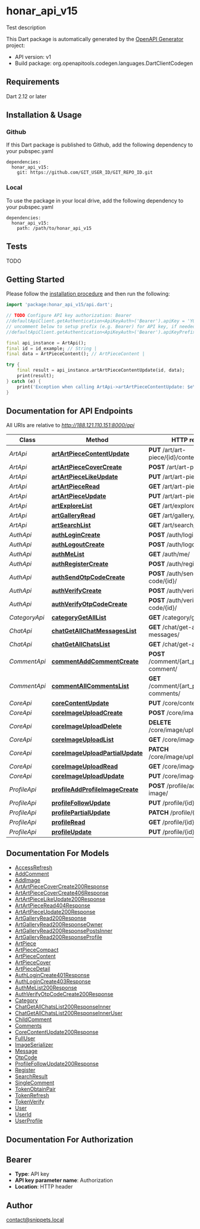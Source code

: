 # honar_api_v15
Test description

This Dart package is automatically generated by the [OpenAPI Generator](https://openapi-generator.tech) project:

- API version: v1
- Build package: org.openapitools.codegen.languages.DartClientCodegen

## Requirements

Dart 2.12 or later

## Installation & Usage

### Github
If this Dart package is published to Github, add the following dependency to your pubspec.yaml
```
dependencies:
  honar_api_v15:
    git: https://github.com/GIT_USER_ID/GIT_REPO_ID.git
```

### Local
To use the package in your local drive, add the following dependency to your pubspec.yaml
```
dependencies:
  honar_api_v15:
    path: /path/to/honar_api_v15
```

## Tests

TODO

## Getting Started

Please follow the [installation procedure](#installation--usage) and then run the following:

```dart
import 'package:honar_api_v15/api.dart';

// TODO Configure API key authorization: Bearer
//defaultApiClient.getAuthentication<ApiKeyAuth>('Bearer').apiKey = 'YOUR_API_KEY';
// uncomment below to setup prefix (e.g. Bearer) for API key, if needed
//defaultApiClient.getAuthentication<ApiKeyAuth>('Bearer').apiKeyPrefix = 'Bearer';

final api_instance = ArtApi();
final id = id_example; // String | 
final data = ArtPieceContent(); // ArtPieceContent | 

try {
    final result = api_instance.artArtPieceContentUpdate(id, data);
    print(result);
} catch (e) {
    print('Exception when calling ArtApi->artArtPieceContentUpdate: $e\n');
}

```

## Documentation for API Endpoints

All URIs are relative to *http://188.121.110.151:8000/api*

Class | Method | HTTP request | Description
------------ | ------------- | ------------- | -------------
*ArtApi* | [**artArtPieceContentUpdate**](doc//ArtApi.md#artartpiececontentupdate) | **PUT** /art/art-piece/{id}/content/ | 
*ArtApi* | [**artArtPieceCoverCreate**](doc//ArtApi.md#artartpiececovercreate) | **POST** /art/art-piece/cover/ | 
*ArtApi* | [**artArtPieceLikeUpdate**](doc//ArtApi.md#artartpiecelikeupdate) | **PUT** /art/art-piece/{id}/like/ | 
*ArtApi* | [**artArtPieceRead**](doc//ArtApi.md#artartpieceread) | **GET** /art/art-piece/{id}/ | 
*ArtApi* | [**artArtPieceUpdate**](doc//ArtApi.md#artartpieceupdate) | **PUT** /art/art-piece/{id}/ | 
*ArtApi* | [**artExploreList**](doc//ArtApi.md#artexplorelist) | **GET** /art/explore/ | 
*ArtApi* | [**artGalleryRead**](doc//ArtApi.md#artgalleryread) | **GET** /art/gallery/{id}/ | 
*ArtApi* | [**artSearchList**](doc//ArtApi.md#artsearchlist) | **GET** /art/search/ | 
*AuthApi* | [**authLoginCreate**](doc//AuthApi.md#authlogincreate) | **POST** /auth/login/ | 
*AuthApi* | [**authLogoutCreate**](doc//AuthApi.md#authlogoutcreate) | **POST** /auth/logout/ | 
*AuthApi* | [**authMeList**](doc//AuthApi.md#authmelist) | **GET** /auth/me/ | 
*AuthApi* | [**authRegisterCreate**](doc//AuthApi.md#authregistercreate) | **POST** /auth/register/ | 
*AuthApi* | [**authSendOtpCodeCreate**](doc//AuthApi.md#authsendotpcodecreate) | **POST** /auth/send-otp-code/{id}/ | 
*AuthApi* | [**authVerifyCreate**](doc//AuthApi.md#authverifycreate) | **POST** /auth/verify/ | 
*AuthApi* | [**authVerifyOtpCodeCreate**](doc//AuthApi.md#authverifyotpcodecreate) | **POST** /auth/verify-otp-code/{id}/ | 
*CategoryApi* | [**categoryGetAllList**](doc//CategoryApi.md#categorygetalllist) | **GET** /category/get-all/ | 
*ChatApi* | [**chatGetAllChatMessagesList**](doc//ChatApi.md#chatgetallchatmessageslist) | **GET** /chat/get-all-chat-messages/ | 
*ChatApi* | [**chatGetAllChatsList**](doc//ChatApi.md#chatgetallchatslist) | **GET** /chat/get-all-chats/ | 
*CommentApi* | [**commentAddCommentCreate**](doc//CommentApi.md#commentaddcommentcreate) | **POST** /comment/{art_piece_id}/add-comment/ | 
*CommentApi* | [**commentAllCommentsList**](doc//CommentApi.md#commentallcommentslist) | **GET** /comment/{art_piece_id}/all-comments/ | 
*CoreApi* | [**coreContentUpdate**](doc//CoreApi.md#corecontentupdate) | **PUT** /core/content/ | 
*CoreApi* | [**coreImageUploadCreate**](doc//CoreApi.md#coreimageuploadcreate) | **POST** /core/image/upload/ | 
*CoreApi* | [**coreImageUploadDelete**](doc//CoreApi.md#coreimageuploaddelete) | **DELETE** /core/image/upload/{id}/ | 
*CoreApi* | [**coreImageUploadList**](doc//CoreApi.md#coreimageuploadlist) | **GET** /core/image/upload/ | 
*CoreApi* | [**coreImageUploadPartialUpdate**](doc//CoreApi.md#coreimageuploadpartialupdate) | **PATCH** /core/image/upload/{id}/ | 
*CoreApi* | [**coreImageUploadRead**](doc//CoreApi.md#coreimageuploadread) | **GET** /core/image/upload/{id}/ | 
*CoreApi* | [**coreImageUploadUpdate**](doc//CoreApi.md#coreimageuploadupdate) | **PUT** /core/image/upload/{id}/ | 
*ProfileApi* | [**profileAddProfileImageCreate**](doc//ProfileApi.md#profileaddprofileimagecreate) | **POST** /profile/add-profile-image/ | 
*ProfileApi* | [**profileFollowUpdate**](doc//ProfileApi.md#profilefollowupdate) | **PUT** /profile/{id}/follow/ | 
*ProfileApi* | [**profilePartialUpdate**](doc//ProfileApi.md#profilepartialupdate) | **PATCH** /profile/{id}/ | 
*ProfileApi* | [**profileRead**](doc//ProfileApi.md#profileread) | **GET** /profile/{id}/ | 
*ProfileApi* | [**profileUpdate**](doc//ProfileApi.md#profileupdate) | **PUT** /profile/{id}/ | 


## Documentation For Models

 - [AccessRefresh](doc//AccessRefresh.md)
 - [AddComment](doc//AddComment.md)
 - [AddImage](doc//AddImage.md)
 - [ArtArtPieceCoverCreate200Response](doc//ArtArtPieceCoverCreate200Response.md)
 - [ArtArtPieceCoverCreate406Response](doc//ArtArtPieceCoverCreate406Response.md)
 - [ArtArtPieceLikeUpdate200Response](doc//ArtArtPieceLikeUpdate200Response.md)
 - [ArtArtPieceRead404Response](doc//ArtArtPieceRead404Response.md)
 - [ArtArtPieceUpdate200Response](doc//ArtArtPieceUpdate200Response.md)
 - [ArtGalleryRead200Response](doc//ArtGalleryRead200Response.md)
 - [ArtGalleryRead200ResponseOwner](doc//ArtGalleryRead200ResponseOwner.md)
 - [ArtGalleryRead200ResponsePostsInner](doc//ArtGalleryRead200ResponsePostsInner.md)
 - [ArtGalleryRead200ResponseProfile](doc//ArtGalleryRead200ResponseProfile.md)
 - [ArtPiece](doc//ArtPiece.md)
 - [ArtPieceCompact](doc//ArtPieceCompact.md)
 - [ArtPieceContent](doc//ArtPieceContent.md)
 - [ArtPieceCover](doc//ArtPieceCover.md)
 - [ArtPieceDetail](doc//ArtPieceDetail.md)
 - [AuthLoginCreate401Response](doc//AuthLoginCreate401Response.md)
 - [AuthLoginCreate403Response](doc//AuthLoginCreate403Response.md)
 - [AuthMeList200Response](doc//AuthMeList200Response.md)
 - [AuthVerifyOtpCodeCreate200Response](doc//AuthVerifyOtpCodeCreate200Response.md)
 - [Category](doc//Category.md)
 - [ChatGetAllChatsList200ResponseInner](doc//ChatGetAllChatsList200ResponseInner.md)
 - [ChatGetAllChatsList200ResponseInnerUser](doc//ChatGetAllChatsList200ResponseInnerUser.md)
 - [ChildComment](doc//ChildComment.md)
 - [Comments](doc//Comments.md)
 - [CoreContentUpdate200Response](doc//CoreContentUpdate200Response.md)
 - [FullUser](doc//FullUser.md)
 - [ImageSerializer](doc//ImageSerializer.md)
 - [Message](doc//Message.md)
 - [OtpCode](doc//OtpCode.md)
 - [ProfileFollowUpdate200Response](doc//ProfileFollowUpdate200Response.md)
 - [Register](doc//Register.md)
 - [SearchResult](doc//SearchResult.md)
 - [SingleComment](doc//SingleComment.md)
 - [TokenObtainPair](doc//TokenObtainPair.md)
 - [TokenRefresh](doc//TokenRefresh.md)
 - [TokenVerify](doc//TokenVerify.md)
 - [User](doc//User.md)
 - [UserId](doc//UserId.md)
 - [UserProfile](doc//UserProfile.md)


## Documentation For Authorization


## Bearer

- **Type**: API key
- **API key parameter name**: Authorization
- **Location**: HTTP header


## Author

contact@snippets.local

